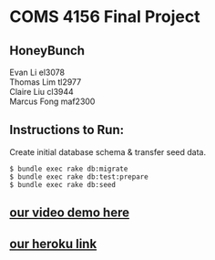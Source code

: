 # COMS 4156 Final Project
## HoneyBunch
Evan Li el3078 <br>
Thomas Lim tl2977 <br>
Claire Liu cl3944 <br>
Marcus Fong maf2300 <br>
 
## Instructions to Run: 
Create initial database schema & transfer seed data.
```
$ bundle exec rake db:migrate
$ bundle exec rake db:test:prepare
$ bundle exec rake db:seed 
```

## [our video demo here](https://www.youtube.com/watch?v=nCH_KgSoyOM)
## [our heroku link](https://stark-chamber-14297.herokuapp.com/)
